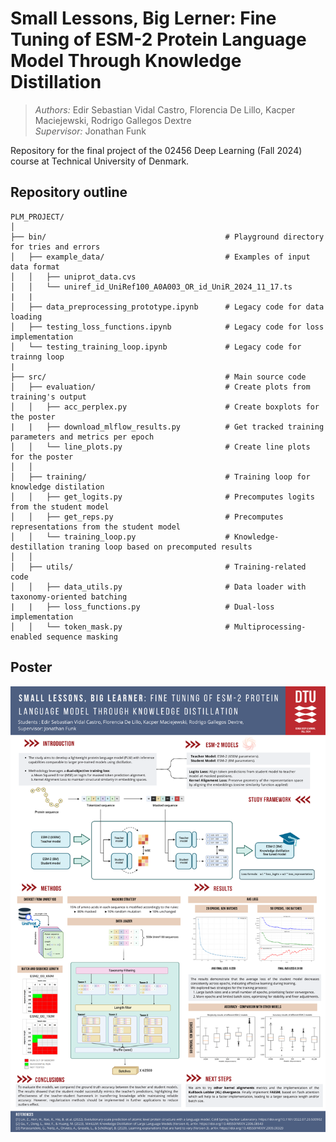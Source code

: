 # **Small Lessons, Big Lerner:** Fine Tuning of ESM-2 Protein Language Model Through Knowledge Distillation
> *Authors:* Edir Sebastian Vidal Castro, Florencia De Lillo, Kacper Maciejewski, Rodrigo Gallegos Dextre <br />
> *Supervisor:* Jonathan Funk <br />

Repository for the final project of the 02456 Deep Learning (Fall 2024) course at Technical University of Denmark.

## Repository outline
```
PLM_PROJECT/
│
├── bin/                                        # Playground directory for tries and errors
│   ├── example_data/                           # Examples of input data format
│   │   ├── uniprot_data.cvs
│   │   └── uniref_id_UniRef100_A0A003_OR_id_UniR_2024_11_17.ts
|   |
│   ├── data_preprocessing_prototype.ipynb      # Legacy code for data loading
│   ├── testing_loss_functions.ipynb            # Legacy code for loss implementation
│   └── testing_training_loop.ipynb             # Legacy code for trainng loop
|
├── src/                                        # Main source code
│   ├── evaluation/                             # Create plots from training's output
│   │   ├── acc_perplex.py                      # Create boxplots for the poster
|   |   ├── download_mlflow_results.py          # Get tracked training parameters and metrics per epoch
│   │   └── line_plots.py                       # Create line plots for the poster
│   │
│   ├── training/                               # Training loop for knowledge distilation
│   │   ├── get_logits.py                       # Precomputes logits from the student model
│   │   ├── get_reps.py                         # Precomputes representations from the student model
│   │   └── training_loop.py                    # Knowledge-destillation traning loop based on precomputed results
│   │
│   ├── utils/                                  # Training-related code
│   │   ├── data_utils.py                       # Data loader with taxonomy-oriented batching
|   |   ├── loss_functions.py                   # Dual-loss implementation
│   │   └── token_mask.py                       # Multiprocessing-enabled sequence masking
```

## Poster
![Project description](bin/img/poster.png)